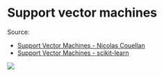 # Support vector machines

Source:

- [Support Vector Machines - Nicolas Couellan](https://drive.google.com/file/d/1WppdeWnoVwgzmm_iSQgrNeyZfMYa_2ZR/view?usp=sharing)
- [Support Vector Machines - scikit-learn](https://scikit-learn.org/stable/modules/svm.html)

![](https://scikit-learn.org/stable/_images/sphx_glr_plot_iris_svc_001.png)
